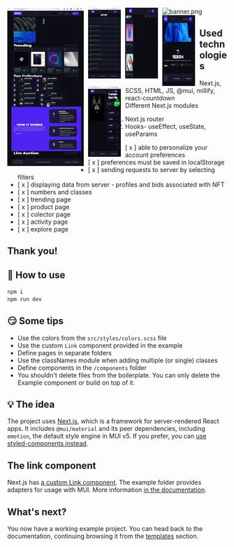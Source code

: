 ![banner.png](https://boomcdn.fra1.digitaloceanspaces.com/eb1541cf817d1c7ba6d621bbfdad316a.png)
<img src="./public/aboutPage.jpg"
     alt="First page"
     style="float: left; margin-right: 10px;" height="362px" width="175px" /><img src="./public/activityPage.jpg"
     alt="First page"
     style="float: left; margin-right: 10px;" height="162px" width="75px" /><img src="./public/explorePage.jpg"
     alt="First page"
     style="float: left; margin-right: 10px;" height="162px" width="75px" /><img src="./public/howPage.jpg"
     alt="First page"
     style="float: left; margin-right: 10px;" height="162px" width="75px" /><img src="./public/productPage.jpg"
     alt="First page"
     style="float: left; margin-right: 10px;" height="162px" width="75px" />


## Used technologies
- Next.js, SCSS, HTML, JS, @mui, millify, react-countdown
- Different Next.js modules
1. Next.js router
2. Hooks- useEffect, useState, useParams

- [ x ] able to personalize your account preferences
- [ x ] preferences must be saved in localStorage
- [ x ] sending requests to server by selecting filters
- [ x ] displaying data from server - profiles and bids associated with NFT
- [ x ] numbers and classes
- [ x ] trending page
- [ x ] product page
- [ x ] colector page
- [ x ] activity page
- [ x ] explore page

###
## Thank you!

## 🤔 How to use

```sh
npm i
npm run dev
```



## 😏 Some tips

- Use the colors from the `src/styles/colors.scss` file
- Use the custom `Link` component provided in the example
- Define pages in separate folders
- Use the classNames module when adding multiple (or single) classes
- Define components in the `/components` folder
- You shouldn't delete files from the boilerplate. You can only delete the Example component or build on top of it.

## 💡 The idea

The project uses [Next.js](https://github.com/zeit/next.js), which is a framework for server-rendered React apps.
It includes `@mui/material` and its peer dependencies, including `emotion`, the default style engine in MUI v5.
If you prefer, you can [use styled-components instead](https://mui.com/guides/interoperability/#styled-components).

## The link component

Next.js has [a custom Link component](https://nextjs.org/docs/api-reference/next/link).
The example folder provides adapters for usage with MUI.
More information [in the documentation](https://mui.com/guides/routing/#next-js).

## What's next?

<!-- #default-branch-switch -->

You now have a working example project.
You can head back to the documentation, continuing browsing it from the [templates](https://mui.com/getting-started/templates/) section.
